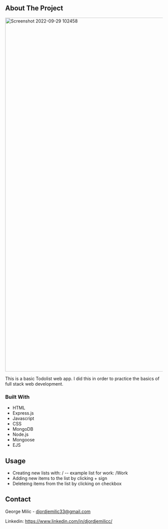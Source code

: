 

<!-- ABOUT THE PROJECT -->
## About The Project

<img width="1129" alt="Screenshot 2022-09-29 102458" src="https://user-images.githubusercontent.com/74598452/192980432-cb3e40ca-043c-4862-a811-da9167f2247e.png">


This is a basic Todolist web app. I did this in order to practice the basics of full stack web development.


### Built With

* HTML
* Express.js
* Javascript
* CSS
* MongoDB
* Node.js
* Mongoose
* EJS


<!-- USAGE EXAMPLES -->
## Usage

- Creating new lists with:  /     -- example list for work: /Work
- Adding new items to the list by clicking + sign
- Deleteing items from the list by clicking on checkbox



<!-- CONTACT -->
## Contact

George Milic -  djordjemilic33@gmail.com

Linkedin: https://www.linkedin.com/in/djordjemilicc/


